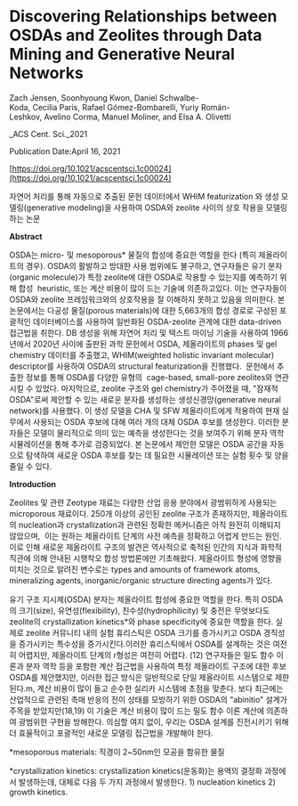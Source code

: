# Discovering Relationships between OSDAs and Zeolites through Data Mining and Generative Neural Networks

Zach Jensen, Soonhyoung Kwon, Daniel Schwalbe-Koda, Cecilia Paris, Rafael Gómez-Bombarelli, Yuriy Román-Leshkov, Avelino Corma, Manuel Moliner, and Elsa A. Olivetti

_ACS Cent. Sci._2021

Publication Date:April 16, 2021

[https://doi.org/10.1021/acscentsci.1c00024](https://doi.org/10.1021/acscentsci.1c00024)

자연어 처리를 통해 자동으로 추출된 문헌 데이터에서 WHIM featurization 와 생성 모델링(generative modeling)을 사용하여 OSDA와 zeolite 사이의 상호 작용을 모델링하는 논문

**Abstract**

OSDA는 micro- 및 mesoporous\* 물질의 합성에 중요한 역할을 한다 (특히 제올라이트의 경우). OSDA의 활발하고 방대한 사용 범위에도 불구하고, 연구자들은 유기 분자(organic molecule)가 특정 zeolite에 대한 OSDA로 작용할 수 있는지를 예측하기 위해 합성  heuristic, 또는 계산 비용이 많이 드는 기술에 의존하고있다. 이는 연구자들이 OSDA와 zeolite 프레임워크와의 상호작용을 잘 이해하지 못하고 있음을 의미한다. 본 논문에서는 다공성 물질(porous materials)에 대한 5,663개의 합성 경로로 구성된 포괄적인 데이터베이스를 사용하여 일반화된 OSDA-zeolite 관계에 대한 data-driven 접근법을 취한다. DB 생성을 위해 자연어 처리 및 텍스트 마이닝 기술을 사용하여 1966년에서 2020년 사이에 출판된 과학 문헌에서 OSDA, 제올라이트의 phases 및 gel chemistry 데이터를 추출했고, WHIM(weighted holistic invariant molecular) descriptor를 사용하여 OSDA의 structural featurization을 진행했다.  문헌에서 추출한 정보를 통해 OSDA를 다양한 유형의  cage-based, small-pore zeolites와 연관시킬 수 있었다. 마지막으로, zeolite 구조와 gel chemistry가 주어졌을 때, "잠재적 OSDA"로써 제안할 수 있는 새로운 분자를 생성하는 생성신경망(generative neural network)를 사용했다. 이 생성 모델을 CHA 및 SFW 제올라이트에게 적용하여 현재 실무에서 사용되는 OSDA 후보에 대해 여러 개의 대체 OSDA 후보를 생성한다. 이러한 분자들은 모델이 물리적으로 의미 있는 예측을 생성한다는 것을 보여주기 위해 분자 역학 시뮬레이션을 통해 추가로 검증되었다. 본 논문에서 제안한 모델은 OSDA 공간을 자동으로 탐색하여 새로운 OSDA 후보를 찾는 데 필요한 시뮬레이션 또는 실험 횟수 및 양을 줄일 수 있다.

**Introduction**

Zeolites 및 관련 Zeotype 재료는 다양한 산업 응용 분야에서 광범위하게 사용되는 microporous 재료이다. 250개 이상의 공인된 zeolite 구조가 존재하지만, 제올라이트의 nucleation과 crystallization과 관련된 정확한 메커니즘은 아직 완전히 이해되지 않았으며,  이는 원하는 제올라이트 단계의 사전 예측을 정확하고 어렵게 만드는 원인. 이로 인해 새로운 제올라이트 구조의 발견은 역사적으로 축적된 인간의 지식과 화학적 직관에 의해 안내된 시행착오 합성 방법론에만 기초해왔다. 제올라이트 형성에 영향을 미치는 것으로 알려진 변수로는 types and amounts of framework atoms, mineralizing agents, inorganic/organic structure directing agents가 있다.

유기 구조 지시제(OSDA) 분자는 제올라이트 합성에 중요한 역할을 한다. 특히 OSDA의 크기(size), 유연성(flexibility), 친수성(hydrophilicity) 및 충전은 무엇보다도 zeolite의 crystallization kinetics\*와 phase specificity에 중요한 역할을 한다. 실제로 zeolite 커뮤니티 내의 실험 휴리스틱은 OSDA 크기를 증가시키고 OSDA 경직성을 증가시키는 특수성을 증가시킨다.이러한 휴리스틱에서 OSDA를 설계하는 것은 여전히 어렵지만, 제올라이트 단계의 r형성은 여전히 어렵다. (12) 연구자들은 밀도 함수 이론과 분자 역학 등을 포함한 계산 접근법을 사용하여 특정 제올라이트 구조에 대한 후보 OSDA를 제안했지만, 이러한 접근 방식은 일반적으로 단일 제올라이트 시스템으로 제한된다.m, 계산 비용이 많이 들고 순수한 실리카 시스템에 초점을 맞춘다. 보다 최근에는 산업적으로 관련된 촉매 반응의 전이 상태를 모방하기 위한 OSDA의 "abinitio" 설계가 주목을 받았지만(18,19) 이 기술은 계산 비용이 많이 드는 밀도 함수 이론 계산에 의존하여 광범위한 구현을 방해한다. 의심할 여지 없이, 우리는 OSDA 설계를 진전시키기 위해 더 효율적이고 포괄적인 새로운 모델링 접근법을 개발해야 한다.

\*mesoporous materials: 직경이 2~50nm인 모공을 함유한 물질

\*crystallization kinetics: crystallization kinetics(운동화)는 용액의 결정화 과정에서 발생하는데, 대체로 다음 두 가지 과정에서 발생한다. 1) nucleation kinetics 2) growth kinetics.
